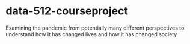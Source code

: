 # data-512-courseproject
Examining the pandemic from potentially many different perspectives to understand how it has changed lives and how it has changed society
